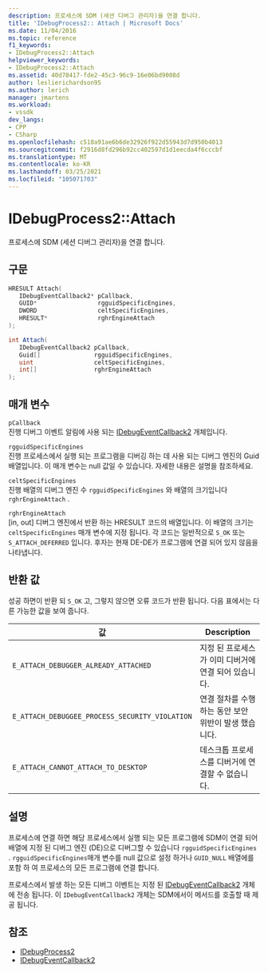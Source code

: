 ```yaml
---
description: 프로세스에 SDM (세션 디버그 관리자)을 연결 합니다.
title: 'IDebugProcess2:: Attach | Microsoft Docs'
ms.date: 11/04/2016
ms.topic: reference
f1_keywords:
- IDebugProcess2::Attach
helpviewer_keywords:
- IDebugProcess2::Attach
ms.assetid: 40d78417-fde2-45c3-96c9-16e06bd9008d
author: leslierichardson95
ms.author: lerich
manager: jmartens
ms.workload:
- vssdk
dev_langs:
- CPP
- CSharp
ms.openlocfilehash: c518a91ae6b6de32926f922d55943d7d950b4013
ms.sourcegitcommit: f2916d8fd296b92cc402597d1d1eecda4f6cccbf
ms.translationtype: MT
ms.contentlocale: ko-KR
ms.lasthandoff: 03/25/2021
ms.locfileid: "105071703"
---
```

# <a name="idebugprocess2attach"></a>IDebugProcess2::Attach
프로세스에 SDM (세션 디버그 관리자)을 연결 합니다.

## <a name="syntax"></a>구문

```cpp
HRESULT Attach( 
   IDebugEventCallback2* pCallback,
   GUID*                 rgguidSpecificEngines,
   DWORD                 celtSpecificEngines,
   HRESULT*              rghrEngineAttach
);
```

```csharp
int Attach( 
   IDebugEventCallback2 pCallback,
   Guid[]               rgguidSpecificEngines,
   uint                 celtSpecificEngines,
   int[]                rghrEngineAttach
);
```

## <a name="parameters"></a>매개 변수
`pCallback`\
진행 디버그 이벤트 알림에 사용 되는 [IDebugEventCallback2](../../../extensibility/debugger/reference/idebugeventcallback2.md) 개체입니다.

`rgguidSpecificEngines`\
진행 프로세스에서 실행 되는 프로그램을 디버깅 하는 데 사용 되는 디버그 엔진의 Guid 배열입니다. 이 매개 변수는 null 값일 수 있습니다. 자세한 내용은 설명을 참조하세요.

`celtSpecificEngines`\
진행 배열의 디버그 엔진 수 `rgguidSpecificEngines` 와 배열의 크기입니다 `rghrEngineAttach` .

`rghrEngineAttach`\
[in, out] 디버그 엔진에서 반환 하는 HRESULT 코드의 배열입니다. 이 배열의 크기는 `celtSpecificEngines` 매개 변수에 지정 됩니다. 각 코드는 일반적으로 `S_OK` 또는 `S_ATTACH_DEFERRED` 입니다. 후자는 현재 DE-DE가 프로그램에 연결 되어 있지 않음을 나타냅니다.

## <a name="return-value"></a>반환 값
 성공 하면이 반환 되 `S_OK` 고, 그렇지 않으면 오류 코드가 반환 됩니다. 다음 표에서는 다른 가능한 값을 보여 줍니다.

|값|Description|
|-----------|-----------------|
|`E_ATTACH_DEBUGGER_ALREADY_ATTACHED`|지정 된 프로세스가 이미 디버거에 연결 되어 있습니다.|
|`E_ATTACH_DEBUGGEE_PROCESS_SECURITY_VIOLATION`|연결 절차를 수행 하는 동안 보안 위반이 발생 했습니다.|
|`E_ATTACH_CANNOT_ATTACH_TO_DESKTOP`|데스크톱 프로세스를 디버거에 연결할 수 없습니다.|

## <a name="remarks"></a>설명
 프로세스에 연결 하면 해당 프로세스에서 실행 되는 모든 프로그램에 SDM이 연결 되어 배열에 지정 된 디버그 엔진 (DE)으로 디버그할 수 있습니다 `rgguidSpecificEngines` . `rgguidSpecificEngines`매개 변수를 null 값으로 설정 하거나 `GUID_NULL` 배열에를 포함 하 여 프로세스의 모든 프로그램에 연결 합니다.

 프로세스에서 발생 하는 모든 디버그 이벤트는 지정 된 [IDebugEventCallback2](../../../extensibility/debugger/reference/idebugeventcallback2.md) 개체에 전송 됩니다. 이 `IDebugEventCallback2` 개체는 SDM에서이 메서드를 호출할 때 제공 됩니다.

## <a name="see-also"></a>참조
- [IDebugProcess2](../../../extensibility/debugger/reference/idebugprocess2.md)
- [IDebugEventCallback2](../../../extensibility/debugger/reference/idebugeventcallback2.md)
